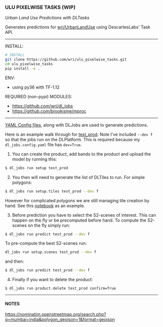 ### ULU PIXELWISE TASKS (WIP)

_Urban Land Use Predictions with DLTasks_

Generates predictions for [wri/UrbanLandUse](https://github.com/wri/UrbanLandUse) using DescartesLabs' Task API.

___

INSTALL:

```bash
# INSTALL
git clone https://github.com/wri/ulu_pixelwise_tasks.git
cd ulu_pixelwise_tasks
pip install -e .
```

ENV:

* using py36 with TF-1.12

REQUIRED (non-pypi) MODULES:

* https://github.com/wri/dl_jobs
* https://github.com/brookisme/mproc

---

[YAML Config files](https://github.com/wri/ulu_pixelwise_tasks/tree/master/products), along with DLJobs are used to generate predictions. 

Here is an example walk through for [test_prod](https://github.com/wri/ulu_pixelwise_tasks/blob/master/products/test_prod.yaml).  Note I've included `--dev f` so that the jobs run on the DLPlatform.  This is required because my `dl_jobs.config.yaml` file has `dev=True`.

1. You can create the product, add bands to the product and upload the model by running this:

```bash
$ dl_jobs run setup test_prod
```

2. You then will need to generate the list of DLTiles to run.  For simple polygons: 

```bash
$ dl_jobs run setup.tiles test_prod --dev f
```

However for complicated polygons we are still managing tile creation by hand.  See this [notebook](https://github.com/wri/ulu_pixelwise_tasks/blob/master/nb_archive/UrbanIndiaTiles.ipynb) as an example.

3. Before prediction you have to select the S2-scenes of interest.  This can happen on the fly or be precomputed before hand. To compute the S2-scenes on the fly simply run:

```bash
$ dl_jobs run predict test_prod --dev f
```

To pre-compute the best S2-scenes run:

```bash
dl_jobs run setup.scenes test_prod --dev f
```

and then:

```bash
$ dl_jobs run predict test_prod --dev f
```

4. Finally if you want to delete the product:

```
$ dl_jobs run product.delete test_prod confirm=True
```

---

#### NOTES

https://nominatim.openstreetmap.org/search.php?q=mumbai+india&polygon_geojson=1&format=geojson
